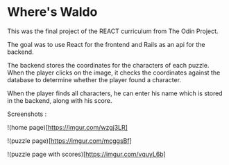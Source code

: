 # Where's Waldo 

This was the final project of the REACT curriculum from The Odin Project.

The goal was to use React for the frontend and Rails as an api for the backend. 

The backend stores the coordinates for the characters of each puzzle. When the player clicks on the image, it checks the coordinates against the database to determine whether the player found a character.

When the player finds all characters, he can enter his name which is stored in the backend, along with his score. 

Screenshots :

!(home page)[https://imgur.com/wzgj3LR]

!(puzzle page)[https://imgur.com/mcggsBf]

!(puzzle page with scores)[https://imgur.com/vquyL6b]
